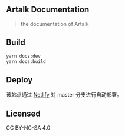 ## Artalk Documentation

> the documentation of Artalk

## Build

```bash
yarn docs:dev
yarn docs:build
```

## Deploy

该站点通过 [Netlify](https://www.netlify.com/) 对 master 分支进行自动部署。

## Licensed
CC BY-NC-SA 4.0